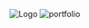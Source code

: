 
![Logo](https://fontmeme.com/temporary/df01555fb5fcec0225c653cad7007013.png) 
![portfolio](https://vmfiooakcvcmnormoutn.supabase.co/storage/v1/object/public/sandromaglione-com/blog-images/pixel-animation-character-full-set-example.gif)

